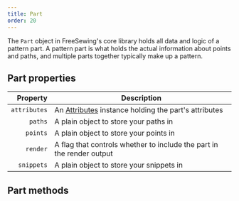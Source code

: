 ```yaml
---
title: Part
order: 20
---
```


The `Part` object in FreeSewing's core library holds all data and logic of a pattern part.
A pattern part is what holds the actual information about points and paths,
and multiple parts together typically make up a pattern.

## Part properties

| Property | Description |
| --------:| ----------- |
| `attributes` | An [Attributes](/reference/api/attributes) instance holding the part's attributes |
| `paths` | A plain object to store your paths in |
| `points` |  A plain object to store your points in |
| `render` |  A flag that controls whether to include the part in the render output |
| `snippets` | A plain object to store your snippets in |

## Part methods

<ReadMore list />
